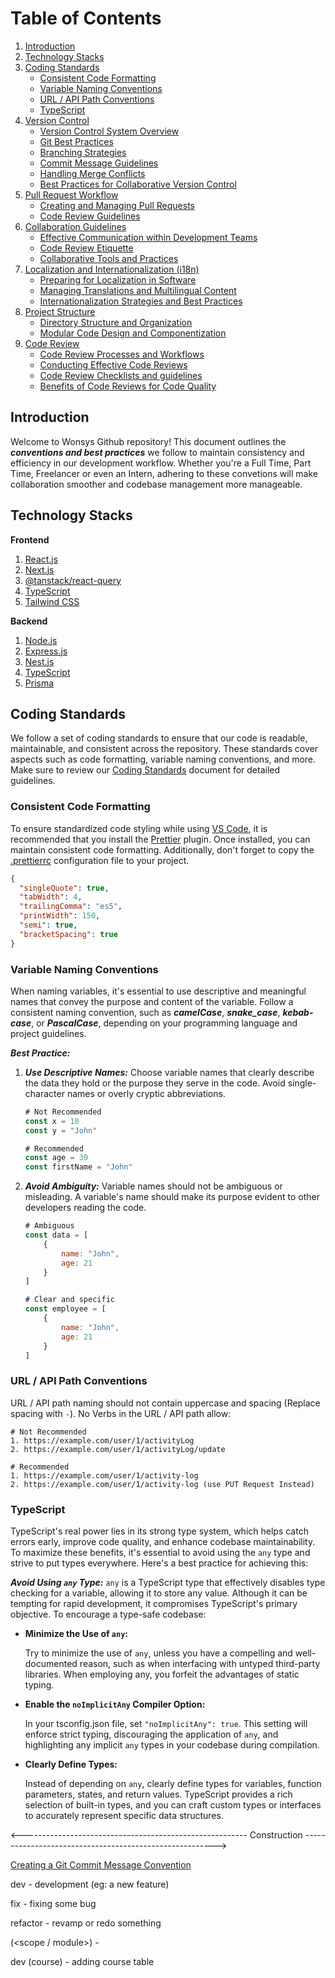 # Table of Contents
1. [Introduction](#introduction)
2. [Technology Stacks](#technology-stacks)
3. [Coding Standards](#coding-standards)
   - [Consistent Code Formatting](#cosistent-code-formatting)
   - [Variable Naming Conventions](#variable-naming-conventions)
   - [URL / API Path Conventions](#url--api-path-conventions)
   - [TypeScript](#typescript)
4. [Version Control](#version-control)
   - [Version Control System Overview](#version-control-system-overview)
   - [Git Best Practices](#git-best-practices)
   - [Branching Strategies](#branching-strategies)
   - [Commit Message Guidelines](#commit-message-guidelines)
   - [Handling Merge Conflicts](#handling-merge-conflicts)
   - [Best Practices for Collaborative Version Control](#best-practices-for-collaborative-version-control)
5. [Pull Request Workflow](#pull-request-workflow)
   - [Creating and Managing Pull Requests](#creating-and-managing-pull-requests)
   - [Code Review Guidelines](#code-review-guidelines)
6. [Collaboration Guidelines](#collaboration-guidelines)
   - [Effective Communication within Development Teams](#effective-communication-within-development-teams)
   - [Code Review Etiquette](#code-review-etiquette)
   - [Collaborative Tools and Practices](#collaborative-tools-and-practices)
7. [Localization and Internationalization (i18n)](#localization-and-internationalization)
   - [Preparing for Localization in Software](#preparing-for-localization-in-software)
   - [Managing Translations and Multilingual Content](#managing-translations-and-multilingual-content)
   - [Internationalization Strategies and Best Practices](#internationalization-strategies-and-best-practices)
8. [Project Structure](#project-structure)
   - [Directory Structure and Organization](#directory-structure-and-organization)
   - [Modular Code Design and Componentization](#modular-code-design-and-componentization)
9. [Code Review](#code-review)
   - [Code Review Processes and Workflows](#code-review-processes-and-workflows)
   - [Conducting Effective Code Reviews](#conducting-effective-code-reviews)
   - [Code Review Checklists and guidelines](#code-review-checklists-and-guidelines)
   - [Benefits of Code Reviews for Code Quality](#benefits-of-code-reviews-for-code-quality)



## Introduction
Welcome to Wonsys Github repository! This document outlines the ***conventions and best practices*** we follow to maintain consistency and efficiency in our development workflow. Whether you're a Full Time, Part Time, Freelancer or even an Intern, adhering to these convetions will make collaboration smoother and codebase management more manageable.

## Technology Stacks
**Frontend**
1. [React.js](https://react.dev/)
2. [Next.js](https://nextjs.org/)
3. [@tanstack/react-query](https://tanstack.com/query/latest)
4. [TypeScript](https://www.typescriptlang.org/)
5. [Tailwind CSS](https://tailwindcss.com/)

**Backend**
1. [Node.js](https://nodejs.org/en)
2. [Express.js](https://expressjs.com/)
3. [Nest.js](https://nestjs.com/)
4. [TypeScript](https://www.typescriptlang.org/)
5. [Prisma](https://www.prisma.io/)

## Coding Standards
We follow a set of coding standards to ensure that our code is readable, maintainable, and consistent across the repository. These standards cover aspects such as code formatting, variable naming conventions, and more. Make sure to review our [Coding Standards](#coding-standards) document for detailed guidelines.

### Consistent Code Formatting
To ensure standardized code styling while using [VS Code](https://code.visualstudio.com/), it is recommended that you install the [Prettier](https://marketplace.visualstudio.com/items?itemName=esbenp.prettier-vscode) plugin. Once installed, you can maintain consistent code formatting. Additionally, don't forget to copy the [.prettierrc](https://github.com/Wonsys-Martech-Solutions/conventions-and-practices/blob/main/.prettierrc) configuration file to your project.
```json
{
  "singleQuote": true,
  "tabWidth": 4,
  "trailingComma": "es5",
  "printWidth": 150,
  "semi": true,
  "bracketSpacing": true
}
```

### Variable Naming Conventions
When naming variables, it's essential to use descriptive and meaningful names that convey the purpose and content of the variable. Follow a consistent naming convention, such as ***camelCase***, ***snake_case***, ***kebab-case***, or ***PascalCase***, depending on your programming language and project guidelines.

***Best Practice:***
1. ***Use Descriptive Names:*** Choose variable names that clearly describe the data they hold or the purpose they serve in the code. Avoid single-character names or overly cryptic abbreviations.
    ```js
    # Not Recommended
    const x = 10
    const y = "John"

    # Recommended
    const age = 30
    const firstName = "John"
    ```
    
2. ***Avoid Ambiguity:*** Variable names should not be ambiguous or misleading. A variable's name should make its purpose evident to other developers reading the code.
   ```js
   # Ambiguous
   const data = [
       {
           name: "John",
           age: 21
       }
   ]

   # Clear and specific
   const employee = [
       {
           name: "John",
           age: 21
       }
   ]
   ```

### URL / API Path Conventions
URL / API path naming should not contain uppercase and spacing (Replace spacing with `-`). No Verbs in the URL / API path allow:
   ```
   # Not Recommended
   1. https://example.com/user/1/activityLog
   2. https://example.com/user/1/activityLog/update

   # Recommended
   1. https://example.com/user/1/activity-log
   2. https://example.com/user/1/activity-log (use PUT Request Instead)
   ```

### TypeScript
TypeScript's real power lies in its strong type system, which helps catch errors early, improve code quality, and enhance codebase maintainability. To maximize these benefits, it's essential to avoid using the `any` type and strive to put types everywhere. Here's a best practice for achieving this:

***Avoid Using `any` Type:***
`any` is a TypeScript type that effectively disables type checking for a variable, allowing it to store any value. Although it can be tempting for rapid development, it compromises TypeScript's primary objective. To encourage a type-safe codebase:
   
- **Minimize the Use of `any`:**
  
  Try to minimize the use of `any`, unless you have a compelling and well-documented reason, such as when interfacing with untyped third-party libraries. When employing any, you forfeit the advantages of static typing.
  
- **Enable the `noImplicitAny` Compiler Option:**
  
  In your tsconfig.json file, set `"noImplicitAny": true`. This setting will enforce strict typing, discouraging the application of `any`, and highlighting any implicit `any` types in your codebase during compilation.
  
- **Clearly Define Types:**
  
  Instead of depending on `any`, clearly define types for variables, function parameters, states, and return values. TypeScript provides a rich selection of built-in types, and you can craft custom types or interfaces to accurately represent specific data structures.


<-------------------------------------------------------- Construction -------------------------------------------------------->

[Creating a Git Commit Message Convention](https://medium.com/@naandalist/creating-a-git-commit-message-convention-for-your-team-acb4b3edfc44)

dev - development (eg: a new feature)

fix - fixing some bug

refactor - revamp or redo something

<type> (<scope / module>) - <subject>

dev (course) - adding course table 

